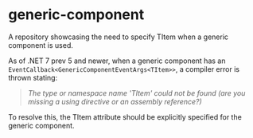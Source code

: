 # generic-component

A repository showcasing the need to specify TItem when a generic component is used. 

As of .NET 7 prev 5 and newer, when a generic component has an `EventCallback<GenericComponentEventArgs<TItem>>`, a compiler error is thrown stating:

> _The type or namespace name 'TItem' could not be found (are you missing a using directive or an assembly reference?)_

To resolve this, the TItem attribute should be explicitly specified for the generic component. 